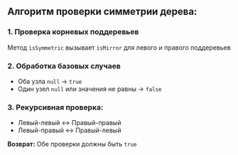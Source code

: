 ## Алгоритм проверки симметрии дерева:

### 1. Проверка корневых поддеревьев
Метод `isSymmetric` вызывает `isMirror` для левого и правого поддеревьев

### 2. Обработка базовых случаев
- Оба узла `null` → `true`
- Один узел `null` или значения не равны → `false`

### 3. Рекурсивная проверка:
- Левый-левый ↔ Правый-правый
- Левый-правый ↔ Правый-левый

**Возврат:** Обе проверки должны быть `true`